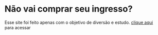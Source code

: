 # Não vai comprar seu ingresso?

Esse site foi feito apenas com o objetivo de diversão e estudo.
[clique aqui](https://jujubasalgada.github.io/venda-de-ingressos/) para acessar
